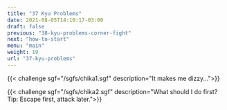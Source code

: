 ```yaml
---
title: "37 Kyu Problems"
date: 2021-08-05T14:10:17-03:00
draft: false
previous: "38-kyu-problems-corner-fight"
next: "how-to-start"
menu: "main"
weight: 19
url: "37-kyu-problems"
---
```


{{< challenge sgf="/sgfs/chika1.sgf" description="It makes me dizzy...">}}

{{< challenge sgf="/sgfs/chika2.sgf" description="What should I do first?<br />Tip: Escape first, attack later.">}}
